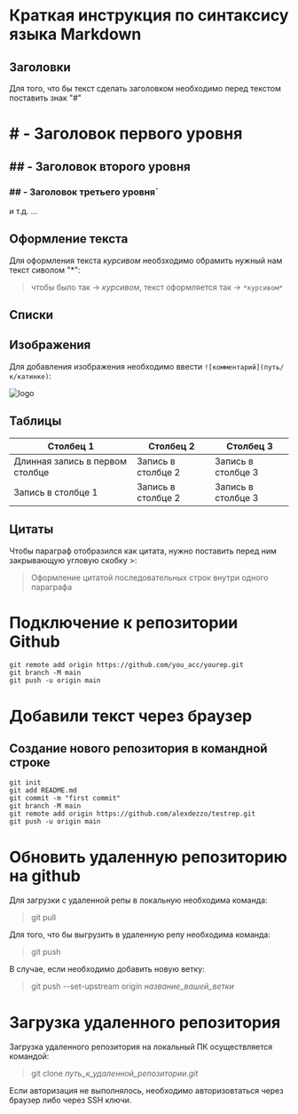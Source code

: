 # Краткая инструкция по синтаксису языка Markdown
## Заголовки
Для того, что бы текст сделать заголовком необходимо перед текстом поставить знак "#"

# # - Заголовок первого уровня
## ## - Заголовок второго уровня
### ## - Заголовок третьего уровня`
и т.д. ...

## Оформление текста

Для оформления текста *курсивом* необзходимо обрамить нужный нам текст сиволом "*":
>чтобы было так -> *курсивом*, текст оформляется так -> `*курсивом*`

## Списки

## Изображения
Для добавления изображения необходимо ввести `![комментарий](путь/к/катинке)`:

![logo](https://pic.rutubelist.ru/video/86/a9/86a93190bfae3c478d2b88f7204750c4.png)

## Таблицы

|Столбец 1|Столбец 2|Столбец 3|
|---------|---------|---------|
|Длинная запись в первом столбце|Запись в столбце 2|Запись в столбце 3|
|Запись в столбце 1|Запись в столбце 2|Запись в столбце 3|

## Цитаты

Чтобы параграф отобразился как цитата, нужно поставить перед ним закрывающую угловую скобку >:

> Оформление цитатой
последовательных строк
внутри одного параграфа

# Подключение к репозитории Github
```
git remote add origin https://github.com/you_acc/yourep.git
git branch -M main
git push -u origin main
``````
# Добавили текст через браузер
## Создание нового репозитория в командной строке

```echo "# testrep" >> README.md
git init
git add README.md
git commit -m "first commit"
git branch -M main
git remote add origin https://github.com/alexdezzo/testrep.git
git push -u origin main
```
# Обновить удаленную репозиторию на github

Для загрузки с удаленной репы в локальную необходима команда:
>git pull

Для того, что бы выгрузить в удаленную репу необходима команда:
>git push

В случае, если необходимо добавить новую ветку:

>git push --set-upstream origin *название_вашей_ветки*

# Загрузка удаленного репозитория
Загрузка удаленного репозитория на локальный ПК осуществляется командой:
>git clone *путь_к_удаленной_репозитории.git* 

Если авторизация не выполнялось, необходимо авторизовтаться через браузер либо через SSH ключи.